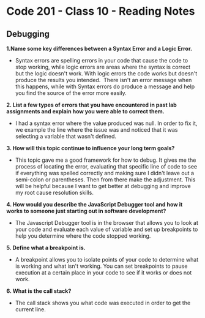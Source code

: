 # Code 201 - Class 10 - Reading Notes

## Debugging

**1.Name some key differences between a Syntax Error and a Logic Error.**

- Syntax errors are spelling errors in your code that cause the code to stop working, while logic errors are areas where the syntax is correct but the logic doesn't work. With logic errors the code works but doesn't produce the results you intended.  There isn't an error message when this happens, while with Syntax errors do produce a message and help you find the source of the error more easily.

**2. List a few types of errors that you have encountered in past lab assignments and explain how you were able to correct them.**

- I had a syntax error where the value produced was null. In order to fix it, we example the line where the issue was and noticed that it was selecting a variable that wasn't defined.

**3. How will this topic continue to influence your long term goals?**

- This topic gave me a good framework for how to debug. It gives me the process of locating the error, evaluating that specific line of code to see if everything was spelled correctly and making sure I didn't leave out a semi-colon or parentheses. Then from there make the adjustment. This will be helpful because I want to get better at debugging and improve my root cause resolution skills.

**4. How would you describe the JavaScript Debugger tool and how it works to someone just starting out in software development?**

- The Javascript Debugger tool is in the browser that allows you to look at your code and evaluate each value of variable and set up breakpoints to help you determine where the code stopped working.

**5. Define what a breakpoint is.**

- A breakpoint allows you to isolate points of your code to determine what is working and what isn't working. You can set breakpoints to pause execution at a certain place in your code to see if it works or does not work.

**6. What is the call stack?**

- The call stack shows you what code was executed in order to get the current line.
